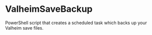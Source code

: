 # ValheimSaveBackup
PowerShell script that creates a scheduled task which backs up your Valheim save files.
